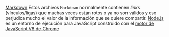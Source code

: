 [Markdown](https://es.wikipedia.org/wiki/Markdown) 
Estos archivos `Markdown` normalmente contienen _links_ (vínculos/ligas) que
muchas veces están rotos o ya no son válidos y eso perjudica mucho el valor de
la información que se quiere compartir.
[Node.js](https://nodejs.org/es/) es un entorno de ejecución para JavaScript
construido con el [motor de JavaScript V8 de Chrome](https://developers.google.com/v8/)